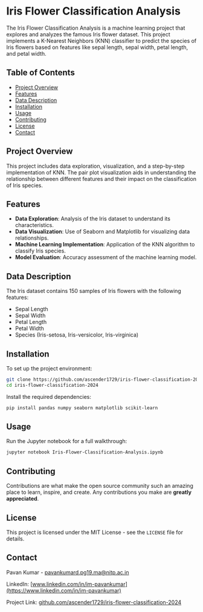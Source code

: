# Iris Flower Classification Analysis

The Iris Flower Classification Analysis is a machine learning project that explores and analyzes the famous Iris flower dataset. This project implements a K-Nearest Neighbors (KNN) classifier to predict the species of Iris flowers based on features like sepal length, sepal width, petal length, and petal width.

## Table of Contents

- [Project Overview](#project-overview)
- [Features](#features)
- [Data Description](#data-description)
- [Installation](#installation)
- [Usage](#usage)
- [Contributing](#contributing)
- [License](#license)
- [Contact](#contact)

## Project Overview

This project includes data exploration, visualization, and a step-by-step implementation of KNN. The pair plot visualization aids in understanding the relationship between different features and their impact on the classification of Iris species.

## Features

- **Data Exploration**: Analysis of the Iris dataset to understand its characteristics.
- **Data Visualization**: Use of Seaborn and Matplotlib for visualizing data relationships.
- **Machine Learning Implementation**: Application of the KNN algorithm to classify Iris species.
- **Model Evaluation**: Accuracy assessment of the machine learning model.

## Data Description

The Iris dataset contains 150 samples of Iris flowers with the following features:

- Sepal Length
- Sepal Width
- Petal Length
- Petal Width
- Species (Iris-setosa, Iris-versicolor, Iris-virginica)

## Installation

To set up the project environment:

```bash
git clone https://github.com/ascender1729/iris-flower-classification-2024.git
cd iris-flower-classification-2024
```

Install the required dependencies:

```bash
pip install pandas numpy seaborn matplotlib scikit-learn
```

## Usage

Run the Jupyter notebook for a full walkthrough:

```bash
jupyter notebook Iris-Flower-Classification-Analysis.ipynb
```

## Contributing

Contributions are what make the open source community such an amazing place to learn, inspire, and create. Any contributions you make are **greatly appreciated**.

## License

This project is licensed under the MIT License - see the `LICENSE` file for details.

## Contact

Pavan Kumar - pavankumard.pg19.ma@nitp.ac.in

LinkedIn: [www.linkedin.com/in/im-pavankumar](https://www.linkedin.com/in/im-pavankumar)

Project Link: [github.com/ascender1729/iris-flower-classification-2024](https://github.com/ascender1729/iris-flower-classification-2024)

